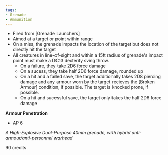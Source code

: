 ```yaml
---
tags:
- Grenade
- Ammunition
---
```

- Fired from [Grenade Launchers]
- Aimed at a target or point within range
- On a miss, the grenade impacts the location of the target but does not directly hit the target
- All creatures in line-of-sight and within a 15ft radius of grenade's impact point must make a DC13 dexterity sving throw.
  - On a failure, they take 2D6 force damage
  - On a sucess, they take half 2D6 force damage, rounded up
  - On a hit and a failed save, the target additionally takes 2D8 piercing damage and any armour worn by the target recieves the [Broken Armour] condition, if possible. The target is knocked prone, if possible.
  - On a hit and sucessful save, the target only takes the half 2D6 force damage

**Armour Penetration**
- AP 6

*A High-Explosive Dual-Purpose 40mm grenade, with hybrid anti-armour/anti-personnel warhead*

90 credits
